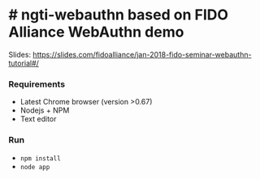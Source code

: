 # # ngti-webauthn based on FIDO Alliance WebAuthn demo

Slides: https://slides.com/fidoalliance/jan-2018-fido-seminar-webauthn-tutorial#/

### Requirements

- Latest Chrome browser (version >0.67)
- Nodejs + NPM
- Text editor

### Run

- `npm install`
- `node app`
